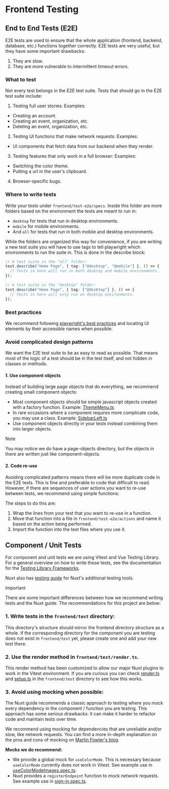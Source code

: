 # Frontend Testing

## End to End Tests (E2E)

E2E tests are used to ensure that the whole application (frontend, backend, database, etc.) functions together correctly.  E2E tests are very useful, but they have some important drawbacks:
1. They are slow.
2. They are more vulnerable to intermittent timeout errors.

### What to test

Not every test belongs in the E2E test suite.  Tests that should go in the E2E test suite include:
1. Testing full user stories:
Examples:
- Creating an account.
- Creating an event, organization, etc.
- Deleting an event, organization, etc.
2. Testing UI functions that make network requests:
Examples:
- UI components that fetch data from our backend when they render.
3. Testing features that only work in a full browser:
Examples:
- Switching the color theme.
- Putting a url in the user's clipboard.
4. Browser-specific bugs.

### Where to write tests
Write your tests under `frontend/test-e2e/specs`.  Inside this folder are more folders based on the environment the tests are meant to run in:
- `desktop` for tests that run in desktop environments.
- `mobile` for mobile environments.
- And `all` for tests that run in both mobile and desktop environments.

While the folders are organized this way for convenience, if you are writing a new test suite you will have to use tags to tell playwright which environments to run the suite in.  This is done in the describe block:
```typescript
// A test suite in the "all" folder:
test.describe("Home Page", { tag: ["@desktop", "@mobile"] }, () => {
  // Tests in here will run in both desktop and mobile environments.
});

// A test suite in the "desktop" folder:
test.describe("Home Page", { tag: ["@desktop"] }, () => {
  // Tests in here will only run on desktop environments.
});
```

### Best practices
We recommend following [playwright's best practices](https://playwright.dev/docs/best-practices) and locating UI elements by their accessible names when possible.

### Avoid complicated design patterns
We want the E2E test suite to be as easy to read as possible.  That means most of the logic of a test should be in the test itself, and not hidden in classes or methods.

#### 1. Use component objects
Instead of building large page objects that do everything, we recommend creating small component objects:
- Most component objects should be simple javascript objects created with a factory function.  Example: [ThemeMenu.ts](frontend/test-e2e/component-objects/ThemeMenu.ts)
- In rare occasions where a component requires more complicate code, you may use a class.  Example: [SidebarLeft.ts](frontend/test-e2e/component-objects/SidebarLeft.ts)
- Use component objects directly in your tests instead combining them into larger objects.

> [!NOTE]
> You may notice we do have a page-objects directory, but the objects in there are written just like component-objects.

#### 2. Code re-use
Avoiding complicated patterns means there will be more duplicate code in the E2E tests.  This is fine and preferable to code that difficult to read.  However, if there are sequences of user actions you want to re-use between tests, we recommend using simple functions:

The steps to do this are:
1. Wrap the lines from your test that you want to re-use in a function.
2. Move that function into a file in `frontend/test-e2e/actions` and name it based on the action being performed.
3. Import the function into the test files where you use it.

## Component / Unit Tests

For component and unit tests we are using Vitest and Vue Testing Library. For a general overview on how to write these tests, see the documentation for the [Testing Library Frameworks](https://testing-library.com/docs/).

Nuxt also has [testing guide](https://nuxt.com/docs/getting-started/testing#%EF%B8%8F-helpers) for Nuxt's additional testing tools.

> [!IMPORTANT]
> There are some important differences between how we recommend writing tests and the Nuxt guide.  The recommendations for this project are below:

### 1. Write tests in the `frontend/test` directory:

This directory's structure should mirror the frontend directory structure as a whole. If the corresponding directory for the component you are testing does not exist in `frontend/test` yet, please create one and add your new test there.

### 2. Use the render method in `frontend/test/render.ts`.

This render method has been customized to allow our major Nuxt plugins to work in the Vitest environment.  If you are curious you can check [render.ts](frontend/test/render.ts) and [setup.ts](frontend/test/render.ts) in the `frontend/test` directory to see how this works.

### 3. Avoid using mocking when possible:

The Nuxt guide recommends a classic approach to testing where you mock every dependency in the component / function you are testing. This approach has some serious drawbacks: it can make it harder to refactor code and maintain tests over time.

We recommend using mocking for dependencies that are unreliable and/or slow, like network requests. You can find a more in-depth explanation on the pros and cons of mocking on [Martin Fowler's blog](https://martinfowler.com/articles/mocksArentStubs.html).

**Mocks we do recommend:**

* We provide a global mock for `useColorMode`. This is necessary because `useColorMode` currently does not work in Vitest. See example use in [useColorModeImages.spec.ts](frontend/test/composables/useColorModeImages.spec.ts).
* Nuxt provides a `registerEndpoint` function to mock network requests. See example use in [sign-in.spec.ts](frontend/test/pages/auth/sign-in.spec.ts).
